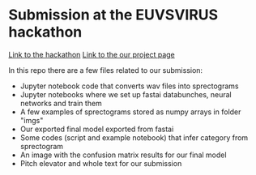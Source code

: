# Submission at the EUVSVIRUS hackathon
[Link to the hackathon](https://euvsvirus.org/)
[Link to the our project page](https://devpost.com/software/faco-fight-against-corona-jfcza9)

In this repo there are a few files related to our submission:
* Jupyter notebook code that converts wav files into sprectograms
* Jupyter notebooks where we set up fastai databunches, neural networks and train them
* A few examples of sprectograms stored as numpy arrays in folder "imgs"
* Our exported final model exported from fastai
* Some codes (script and example notebook) that infer category from sprectogram
* An image with the confusion matrix results for our final model
* Pitch elevator and whole text for our submission
